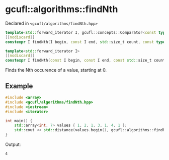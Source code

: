 # gcufl::algorithms::findNth
Declared in `<gcufl/algorithms/findNth.hpp>`
```cpp
template<std::forward_iterator I, gcufl::concepts::Comparator<const typename std::iterator_traits<I>::value_type> F>
[[nodiscard]]
constexpr I findNth(I begin, const I end, std::size_t count, const typename std::iterator_traits<I>::value_type& value, const F& comparator) noexcept;

template<std::forward_iterator I>
[[nodiscard]]
constexpr I findNth(const I begin, const I end, const std::size_t count, const typename std::iterator_traits<I>::value_type& value) noexcept;
```
Finds the Nth occurence of a value, starting at 0.
## Example
```cpp
#include <array>
#include <gcufl/algorithms/findNth.hpp>
#include <iostream>
#include <iterator>

int main() {
	std::array<int, 7> values { 1, 2, 1, 3, 1, 4, 1 };
	std::cout << std::distance(values.begin(), gcufl::algorithms::findNth(values.begin(), values.end(), 2, 1)) << '\n';
}
```
Output:
```
4
```
